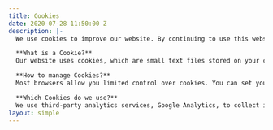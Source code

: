 ```yaml
---
title: Cookies
date: 2020-07-28 11:50:00 Z
description: |-
  We use cookies to improve our website. By continuing to use this website, you consent to the placement of these cookies on your device. We are committed to the lawful and transparent collection and use of personal data.

  **What is a Cookie?**
  Our website uses cookies, which are small text files stored on your computer or device when you access a website. We use cookies to remember you and your preferences and help us understand how you engage with our website. We may collect your Internet Protocol (IP) address, Internet service provider (ISP), and browser type and language. For more information on cookies, please visit - [https://www.aboutcookies.org ](https://www.aboutcookies.org)

  **How to manage Cookies?**
  Most browsers allow you limited control over cookies. You can set your preferences via your browser settings to accept or reject all or certain cookies. Please note, if you choose to reject all or certain cookies, your website experience may be adversely affected.

  **Which Cookies do we use?**
  We use third-party analytics services, Google Analytics, to collect information about your use of our website and enable us to improve our website accordingly. Google Analytics uses cookies and similar technologies to collect information about the use of our website and to report website trends to us, without identifying individuals to us. Google Analytics provides anonymous statistical information for us. They process IP addresses and information from other cookies used on our sites so we know how many page views we have, how many users we have, what browsers they are using (so we can target our resources in the right way to maximise compatibility for the majority of our users) and, in some cases, in which country, city or region they are located. You can learn about Google’s practices by going to [www.google.com/policies/privacy/partners.](http://www.google.com/policies/privacy/partners.) We use this information to see the overall patterns of usage on our website, help us record any difficulties you have with our website, and tell us whether our communication efforts are effective.
layout: simple
---
```


